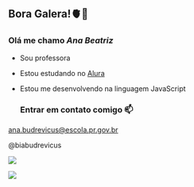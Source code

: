 ## Bora Galera!🫀🖤
### Olá me chamo _Ana Beatriz_

- Sou professora
- Estou estudando no [Alura](https://wwww.alura.com.br)
- Estou me desenvolvendo na linguagem JavaScript

  ### Entrar em contato comigo 📫
ana.budrevicus@escola.pr.gov.br

 @biabudrevicus

 ![](https://media1.tenor.com/m/fZBe5B-vku4AAAAC/sigh-anime.gif)


![](https://media.tenor.com/PJ4-hzHhDyEAAAAM/hi-hey.gif)
